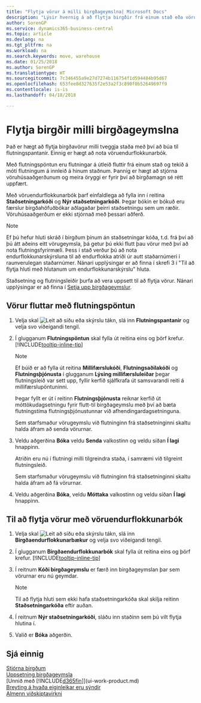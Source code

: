 ```yaml
---
title: "Flytja vörur á milli birgðageymslna| Microsoft Docs"
description: "Lýsir hvernig á að flytja birgðir frá einum stað eða vörugeymslu til annars, annaðhvort með endurflokkunarfærslubók eða með flutningsfyrirmæli."
author: SorenGP
ms.service: dynamics365-business-central
ms.topic: article
ms.devlang: na
ms.tgt_pltfrm: na
ms.workload: na
ms.search.keywords: move, warehouse
ms.date: 01/25/2018
ms.author: SorenGP
ms.translationtype: HT
ms.sourcegitcommit: 7c346455a9e27d7274b116754f1d594484b95d67
ms.openlocfilehash: 653fee8d327635f2e53a2f3c890f0b52649697f9
ms.contentlocale: is-is
ms.lasthandoff: 04/18/2018

---
```

# <a name="transfer-inventory-between-locations"></a>Flytja birgðir milli birgðageymslna
Það er hægt að flytja birgðavörur milli tveggja staða með því að búa til flutningspantanir. Einnig er hægt að nota vöruendurflokkunarbók.

Með flutningspöntun eru flutningar á útleið fluttir frá einum stað og tekið á móti flutningum á innleið á hinum staðnum. Þannig er hægt að stjórna vöruhúsaaðgerðunum og meira öryggi er fyrir því að birgðamagn sé rétt uppfært.

Með vöruendurflokkunarbók þarf einfaldlega að fylla inn í reitina **Staðsetningarkóði** og **Nýr staðsetningarkóði**. Þegar bókin er bókuð eru færslur birgðahöfuðbókar aðlagaðar þeirri staðsetningu sem um ræðir. Vöruhúsaaðgerðum er ekki stjórnað með þessari aðferð.

> [!NOTE]  
>   Ef þú hefur hluti skráð í birgðum þínum án staðsetningar kóða, t.d. frá því að þú átt aðeins eitt vörugeymsla, þá getur þú ekki flutt þau vörur með því að nota flutningsfyrirmæli. Þess í stað verður þú að nota endurflokkunarskýrsluna til að endurflokka atriði úr autt staðarnúmeri í raunverulegan staðarnúmer.  Nánari upplýsingar er að finna í skrefi 3 í "Til að flytja hluti með hlutanum um endurflokkunarskýrslu" hluta.

Staðsetning og flutningsleiðir þurfa að vera uppsett til að flytja vörur. Nánari upplýsingar er að finna í [Setja upp birgðageymslur](inventory-how-setup-locations.md).

## <a name="to-transfer-items-with-a-transfer-order"></a>Vörur fluttar með flutningspöntun
1. Velja skal ![Leit að síðu eða skýrslu](media/ui-search/search_small.png "Leit að síðu eða skýrslu táknið") tákn, slá inn  **Flutningspantanir** og velja svo viðeigandi tengil.
2. Í glugganum **Flutningspöntun** skal fylla út reitina eins og þörf krefur. [!INCLUDE[tooltip-inline-tip](includes/tooltip-inline-tip_md.md)]

    > [!NOTE]  
    >   Ef búið er að fylla út reitina **Millifærslukóði**, **Flutningsaðilakóði** og **Flutningsþjónusta** í glugganum **Lýsing millifærsluleiðar** þegar flutningsleið var sett upp, fyllir kerfið sjálfkrafa út samsvarandi reiti á millifærslupöntuninni.

    Þegar fyllt er út í reitinn **Flutningsþjónusta** reiknar kerfið út móttökudagsetningu fyrir flutt-til birgðageymslu með því að bæta flutningstíma flutningsþjónustunnar við afhendingardagsetninguna.

    Sem starfsmaður vörugeymslu við flutninginn frá staðsetninginni skaltu halda áfram að senda vörurnar.
3. Veldu aðgerðina **Bóka** veldu **Senda** valkostinn og veldu síðan **Í lagi** hnappinn.

    Atriðin eru nú í flutningi milli tilgreindra staða, í samræmi við tilgreint flutningsleið.

    Sem starfsmaður vörugeymslu við flutninginn frá staðsetninginni skaltu halda áfram að fá vörurnar.
4. Veldu aðgerðina **Bóka**, veldu **Móttaka** valkostinn og veldu síðan **Í lagi** hnappinn.

## <a name="to-transfer-items-with-the-item-reclassification-journal"></a>Til að flytja vörur með vöruendurflokkunarbók
1. Velja skal ![Leit að síðu eða skýrslu](media/ui-search/search_small.png "Leit að síðu eða skýrslu táknið") tákn, slá inn **Birgðaendurflokkunarbækur** og velja svo viðeigandi tengil.
2. Í glugganum **Birgðaendurflokkunarbók** skal fylla út reitina eins og þörf krefur. [!INCLUDE[tooltip-inline-tip](includes/tooltip-inline-tip_md.md)]
3. Í reitnum **Kóði birgðageymslu** er færð inn birgðageymslan þar sem vörurnar eru nú geymdar.

    > [!NOTE]  
    >   Til að flytja hluti sem ekki hafa staðsetningarkóða skal skilja reitinn **Staðsetningarkóða** eftir auðan.
4. Í reitnum **Nýr staðsetningarkóði**, sláðu inn staðinn sem þú vilt flytja hlutina í.
5. Valið er **Bóka** aðgerðin.

## <a name="see-also"></a>Sjá einnig
[Stjórna birgðum](inventory-manage-inventory.md)  
[Uppsetning birgðageymsla](inventory-how-setup-locations.md)  
[Unnið með [!INCLUDE[d365fin](includes/d365fin_md.md)]](ui-work-product.md)  
[Breyting á hvaða eiginleikar eru sýndir](ui-experiences.md)  
[Almenn viðskiptavirkni](ui-across-business-areas.md)

